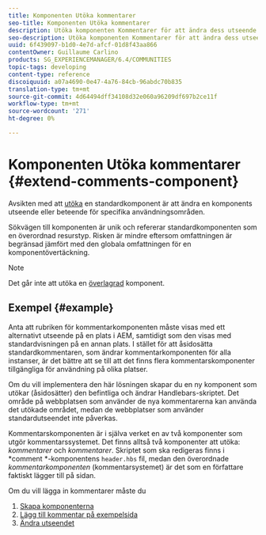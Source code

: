 ```yaml
---
title: Komponenten Utöka kommentarer
seo-title: Komponenten Utöka kommentarer
description: Utöka komponenten Kommentarer för att ändra dess utseende eller beteende för specifika användningsområden
seo-description: Utöka komponenten Kommentarer för att ändra dess utseende eller beteende för specifika användningsområden
uuid: 6f439097-b1d0-4e7d-afcf-01d8f43aa866
contentOwner: Guillaume Carlino
products: SG_EXPERIENCEMANAGER/6.4/COMMUNITIES
topic-tags: developing
content-type: reference
discoiquuid: a07a4690-0e47-4a76-84cb-96abdc70b835
translation-type: tm+mt
source-git-commit: 4d64494dff34108d32e060a96209df697b2ce11f
workflow-type: tm+mt
source-wordcount: '271'
ht-degree: 0%

---
```



# Komponenten Utöka kommentarer {#extend-comments-component}

Avsikten med att [utöka](client-customize.md#extensions) en standardkomponent är att ändra en komponents utseende eller beteende för specifika användningsområden.

Sökvägen till komponenten är unik och refererar standardkomponenten som en överordnad resurstyp. Risken är mindre eftersom omfattningen är begränsad jämfört med den globala omfattningen för en komponentövertäckning.

>[!NOTE]
>
>Det går inte att utöka en [överlagrad](client-customize.md#overlays) komponent.

## Exempel {#example}

Anta att rubriken för kommentarkomponenten måste visas med ett alternativt utseende på en plats i AEM, samtidigt som den visas med standardvisningen på en annan plats. I stället för att åsidosätta standardkommentaren, som ändrar kommentarkomponenten för alla instanser, är det bättre att se till att det finns flera kommentarskomponenter tillgängliga för användning på olika platser.

Om du vill implementera den här lösningen skapar du en ny komponent som utökar (åsidosätter) den befintliga och ändrar Handlebars-skriptet. Det område på webbplatsen som använder de nya kommentarerna kan använda det utökade området, medan de webbplatser som använder standardutseendet inte påverkas.

Kommentarskomponenten är i själva verket en av två komponenter som utgör kommentarssystemet. Det finns alltså två komponenter att utöka: *kommentarer* och *kommentarer*. Skriptet som ska redigeras finns i *comment *-komponentens `header.hbs` fil, medan den överordnade *kommentarkomponenten* (kommentarsystemet) är det som en författare faktiskt lägger till på sidan.

Om du vill lägga in kommentarer måste du

1. [Skapa komponenterna](extend-create-components.md)
1. [Lägg till kommentar på exempelsida](extend-sample-page.md)
1. [Ändra utseendet](extend-alter-appearance.md)

